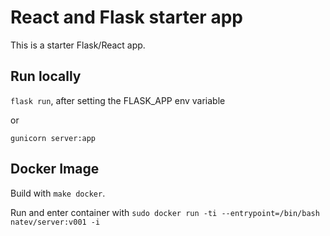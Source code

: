 # React and Flask starter app

This is a starter Flask/React app. 

## Run locally

`flask run`, after setting the FLASK_APP env variable

or 

`gunicorn server:app`


## Docker Image

Build with `make docker`.

Run and enter container with `sudo docker run -ti --entrypoint=/bin/bash natev/server:v001 -i`
